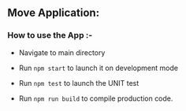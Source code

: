 ## Move Application:

### How to use the App :-

- Navigate to main directory

- Run `npm start` to launch it on development mode

- Run `npm test` to launch the UNIT test

- Run `npm run build` to compile production code.
